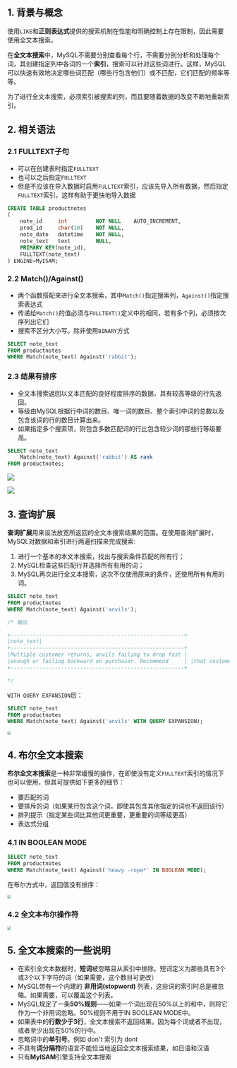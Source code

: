## 1. 背景与概念

使用`LIKE`和**正则表达式**提供的搜索机制在性能和明确控制上存在限制，因此需要使用全文本搜索。

在**全文本搜索**中，MySQL不需要分别查看每个行，不需要分别分析和处理每个词，其创建指定列中各词的一个**索引**，搜索可以针对这些词进行。这样，MySQL可以快速有效地决定哪些词匹配（哪些行包含他们）或不匹配，它们匹配的频率等等。

为了进行全文本搜索，必须索引被搜索的列，而且要随着数据的改变不断地重新索引。

## 2. 相关语法

### 2.1 FULLTEXT子句

- 可以在创建表时指定`FULLTEXT`
- 也可以之后指定`FULLTEXT`
- 但是不应该在导入数据时启用`FULLTEXT`索引，应该先导入所有数据，然后指定`FULLTEXT`索引，这样有助于更快地导入数据

```sql
CREATE TABLE productnotes
(
    note_id 	int 		NOT NULL 	AUTO_INCREMENT,
    prod_id 	char(10) 	NOT NULL,
    note_date 	datetime 	NOT NULL,
    note_text 	text 		NULL,
    PRIMARY KEY(note_id),
    FULLTEXT(note_text)
) ENGINE=MyISAM;
```

### 2.2 Match()/Against()

- 两个函数搭配来进行全文本搜索，其中`Match()`指定搜索列，`Against()`指定搜索表达式
- 传递给`Match()`的值必须与`FULLTEXT()`定义中的相同，若有多个列，必须按次序列出它们
- 搜索不区分大小写。除非使用`BINARY`方式

```sql
SELECT note_text
FROM productnotes
WHERE Match(note_text) Against('rabbit');
```

### 2.3 结果有排序

- 全文本搜索返回以文本匹配的良好程度排序的数据，具有较高等级的行先返回。
- 等级由MySQL根据行中词的数目、唯一词的数目、整个索引中词的总数以及包含该词的行的数目计算出来。
- 如果指定多个搜索项，则包含多数匹配词的行比包含较少词的那些行等级要高。

```sql
SELECT note_text
	Match(note_text) Against('rabbit') AS rank
FROM productnotes;
```

![](https://chua-n.gitee.io/figure-bed/notebook/数据库/MySQL/7.png)

![](https://chua-n.gitee.io/figure-bed/notebook/数据库/MySQL/8.png)

## 3. 查询扩展

**查询扩展**用来设法放宽所返回的全文本搜索结果的范围。在使用查询扩展时，MySQL对数据和索引进行两遍扫描来完成搜索:

1. 进行一个基本的本文本搜索，找出与搜索条件匹配的所有行；
2. MySQL检查这些匹配行并选择所有有用的词；
3. MySQL再次进行全文本搜索，这次不仅使用原来的条件，还使用所有有用的词。

```sql
SELECT note_text
FROM productnotes
WHERE Match(note_text) Against('anvils');

/* 输出

+-------------------------------------------------------+
|note_text|
+-------------------------------------------------------+
|Multiple customer returns, anvils failing to drop fast |
|enough or failing backward on purchaser. Recommend     | |that customer considers using heavier anvils.		  |
+-------------------------------------------------------+

*/
```

`WITH QUERY EXPANSION`后：

```sql
SELECT note_text
FROM productnotes
WHERE Match(note_text) Against('anvils' WITH QUERY EXPANSION);
```

<img src="https://chua-n.gitee.io/figure-bed/notebook/数据库/MySQL/9.png" style="zoom:50%;" />

## 4. 布尔全文本搜索

**布尔全文本搜索**是一种非常缓慢的操作，在即使没有定义`FULLTEXT`索引的情况下也可以使用，但其可提供如下更多的细节：

- 要匹配的词
- 要排斥的词（如果某行包含这个词，即使其包含其他指定的词也不返回该行）
- 排列提示（指定某些词比其他词更重要，更重要的词等级更高）
- 表达式分组

### 4.1 IN BOOLEAN MODE

```sql
SELECT note_text
FROM productnotes
WHERE Match(note_text) Against('heavy -rope*' IN BOOLEAN MODE);
```

在布尔方式中，返回值没有排序：

<img src="https://chua-n.gitee.io/figure-bed/notebook/数据库/MySQL/10.png" style="zoom:50%;" />

### 4.2 全文本布尔操作符

<img src="https://chua-n.gitee.io/figure-bed/notebook/数据库/MySQL/11.png" style="zoom:50%;" />

## 5. 全文本搜索的一些说明

- 在索引全文本数据时，**短词**被忽略且从索引中排除。短词定义为那些具有3个或3个以下字符的词（如果需要，这个数目可更改）
- MySQL带有一个内建的 **非用词(stopword)** 列表，这些词的索引时总是被忽略。如果需要，可以覆盖这个列表。
- MySQL规定了一条**50%规则**——如果一个词出现在50%以上的和中，则将它作为一个非用词忽略。50%规则不用于IN BOOLEAN MODE中。
- 如果表中的**行数少于3行**，全文本搜索不返回结果。因为每个词或者不出现，或者至少出现在50%的行中。
- 忽略词中的**单引号**。例如 don't 索引为 dont
- 不具有**词分隔符**的语言不能恰当地返回全文本搜索结果，如日语和汉语
- 只有**MyISAM**引擎支持全文本搜索

